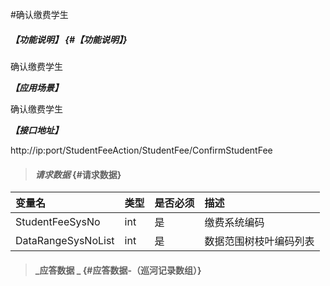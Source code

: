 #确认缴费学生

##### _【功能说明】_ {#【功能说明】}

确认缴费学生

_**【应用场景】**_

确认缴费学生



_**【接口地址】**_

http://ip:port/StudentFeeAction/StudentFee/ConfirmStudentFee

> #### _请求数据_ {#请求数据}

| 变量名 | 类型 | 是否必须 | 描述 |
| :--- | :--- | :--- | :--- |
| StudentFeeSysNo | int | 是 | 缴费系统编码 |
| DataRangeSysNoList | int | 是 | 数据范围树枝叶编码列表 |





> #### _应答数据 _ {#应答数据-（巡河记录数组）}



